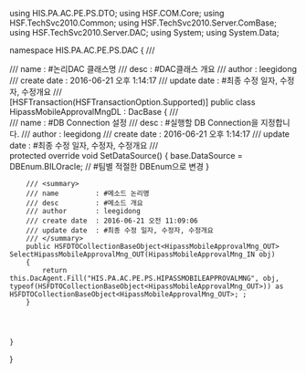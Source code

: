 
using HIS.PA.AC.PE.PS.DTO;
using HSF.COM.Core;
using HSF.TechSvc2010.Common;
using HSF.TechSvc2010.Server.ComBase;
using HSF.TechSvc2010.Server.DAC;
using System;
using System.Data;

namespace HIS.PA.AC.PE.PS.DAC
{
    /// <summary>
    /// name         : #논리DAC 클래스명
    /// desc         : #DAC클래스 개요
    /// author       : leegidong 
    /// create date  : 2016-06-21 오후 1:14:17
    /// update date  : #최종 수정 일자, 수정자, 수정개요 
    /// </summary>
    [HSFTransaction(HSFTransactionOption.Supported)]
    public class HipassMobileApprovalMngDL : DacBase
    {
        /// <summary>
        /// name         : #DB Connection 설정
        /// desc         : #실행할 DB Connection을 지정합니다.
        /// author       : leegidong 
        /// create date  : 2016-06-21 오후 1:14:17
        /// update date  : #최종 수정 일자, 수정자, 수정개요 
        /// </summary>
        protected override void SetDataSource()
        {
            base.DataSource = DBEnum.BILOracle; // #팀별 적절한 DBEnum으로 변경
        }

        /// <summary>
        /// name         : #메소드 논리명
        /// desc         : #메소드 개요
        /// author       : leegidong 
        /// create date  : 2016-06-21 오전 11:09:06
        /// update date  : #최종 수정 일자, 수정자, 수정개요 
        /// </summary>      
        public HSFDTOCollectionBaseObject<HipassMobileApprovalMng_OUT> SelectHipassMobileApprovalMng_OUT(HipassMobileApprovalMng_IN obj)
        {
            return this.DacAgent.Fill("HIS.PA.AC.PE.PS.HIPASSMOBILEAPPROVALMNG", obj, typeof(HSFDTOCollectionBaseObject<HipassMobileApprovalMng_OUT>)) as HSFDTOCollectionBaseObject<HipassMobileApprovalMng_OUT>; ;
        }




    }
}

